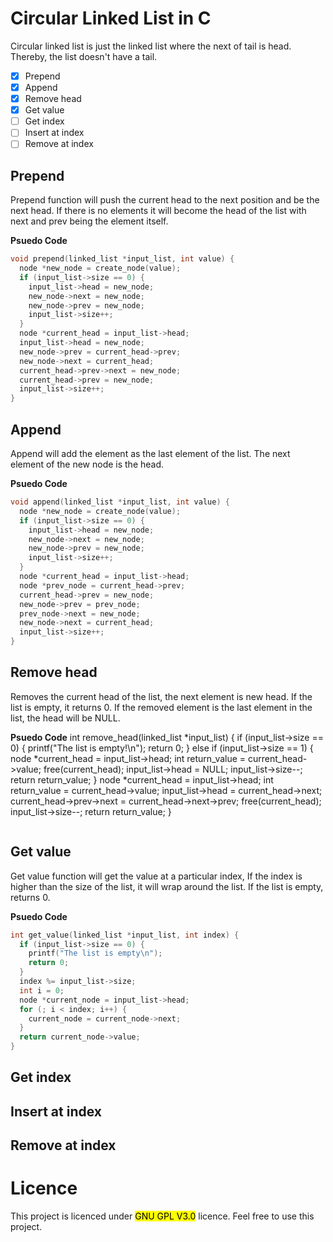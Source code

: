 # Circular Linked List in C
Circular linked list is just the linked list where the next of tail is head. Thereby, the list doesn't have a tail.
- [x] Prepend
- [x] Append
- [x] Remove head
- [x] Get value
- [ ] Get index
- [ ] Insert at index
- [ ] Remove at index
## Prepend
Prepend function will push the current head to the next position and be the next head. If there is no elements it will become the head of the list with next and prev
being the element itself.

__Psuedo Code__
```c
void prepend(linked_list *input_list, int value) {
  node *new_node = create_node(value);
  if (input_list->size == 0) {
    input_list->head = new_node;
    new_node->next = new_node;
    new_node->prev = new_node;
    input_list->size++;
  }
  node *current_head = input_list->head;
  input_list->head = new_node;
  new_node->prev = current_head->prev;
  new_node->next = current_head;
  current_head->prev->next = new_node;
  current_head->prev = new_node;
  input_list->size++;
}
```
## Append
Append will add the element as the last element of the list. The next element of the new node is the head.

__Psuedo Code__
```c
void append(linked_list *input_list, int value) {
  node *new_node = create_node(value);
  if (input_list->size == 0) {
    input_list->head = new_node;
    new_node->next = new_node;
    new_node->prev = new_node;
    input_list->size++;
  }
  node *current_head = input_list->head;
  node *prev_node = current_head->prev;
  current_head->prev = new_node;
  new_node->prev = prev_node;
  prev_node->next = new_node;
  new_node->next = current_head;
  input_list->size++;
}
```
## Remove head
Removes the current head of the list, the next element is new head. If the list is empty, it returns 0. If the removed element is the last element in the list, the head will
be NULL.

__Psuedo Code__
int remove_head(linked_list *input_list) {
  if (input_list->size == 0) {
    printf("The list is empty!\n");
    return 0;
  } else if (input_list->size == 1) {
    node *current_head = input_list->head;
    int return_value = current_head->value;
    free(current_head);
    input_list->head = NULL;
    input_list->size--;
    return return_value;
  }
  node *current_head = input_list->head;
  int return_value = current_head->value;
  input_list->head = current_head->next;
  current_head->prev->next = current_head->next->prev;
  free(current_head);
  input_list->size--;
  return return_value;
}
```c
```
## Get value
Get value function will get the value at a particular index, If the index is higher than the size of the list, it will wrap around the list. If the list is empty, returns 0.

__Psuedo Code__
```c
int get_value(linked_list *input_list, int index) {
  if (input_list->size == 0) {
    printf("The list is empty\n");
    return 0;
  }
  index %= input_list->size;
  int i = 0;
  node *current_node = input_list->head;
  for (; i < index; i++) {
    current_node = current_node->next;
  }
  return current_node->value;
}
```
## Get index
## Insert at index
## Remove at index
# Licence
This project is licenced under <mark>GNU GPL V3.0</mark> licence. Feel free to use this project.
